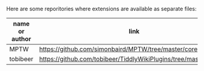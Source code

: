 Here are some reporitories where extensions are available as separate files:

| name or author | link |
| -------------- | ---- |
| MPTW           | https://github.com/simonbaird/MPTW/tree/master/core               |
| tobibeer       | https://github.com/tobibeer/TiddlyWikiPlugins/tree/master/plugins |
